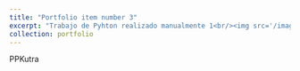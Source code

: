 ```yaml
---
title: "Portfolio item number 3"
excerpt: "Trabajo de Pyhton realizado manualmente 1<br/><img src='/images/editing-talk.png'>"
collection: portfolio
---
```


PPKutra
